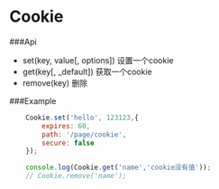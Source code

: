 Cookie
======================

###Api

* set(key, value[, options]) 设置一个cookie
* get(key[, _default]) 获取一个cookie
* remove(key) 删除

###Example

```js
    Cookie.set('hello', 123123,{
        expires: 60,
        path: '/page/cookie',
        secure: false
    });

    console.log(Cookie.get('name','cookie没有值'));
    // Cookie.remove('name');
```
